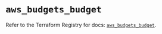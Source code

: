 # `aws_budgets_budget`

Refer to the Terraform Registry for docs: [`aws_budgets_budget`](https://registry.terraform.io/providers/hashicorp/aws/5.75.1/docs/resources/budgets_budget).
